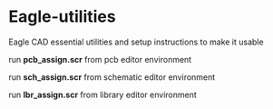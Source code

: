 # Eagle-utilities
Eagle CAD essential utilities and setup instructions to make it usable

run **pcb_assign.scr** from pcb editor environment

run **sch_assign.scr** from schematic editor environment

run **lbr_assign.scr** from library editor environment

